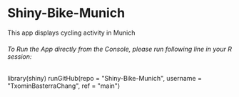 # Shiny-Bike-Munich
This app displays cycling activity in Munich


###### To Run the App directly from the Console, please run following line in your R session:

library(shiny)
runGitHub(repo = "Shiny-Bike-Munich", username = "TxominBasterraChang", ref = "main")
